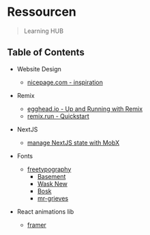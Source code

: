 # **Ressourcen**
> Learning HUB

## Table of Contents
- Website Design
  - [nicepage.com - inspiration](https://nicepage.com/de/website-design)

- Remix
  - [egghead.io - Up and Running with Remix](https://egghead.io/courses/up-and-running-with-remix-b82b6bb6)
  - [remix.run - Quickstart](https://remix.run/docs/en/v1/tutorials/blog#quickstart)

- NextJS
  - [manage NextJS state with MobX](https://dev.to/ivandotv/mobx-server-side-rendering-with-next-js-4m18)
  
  
- Fonts
  - [freetypography](freetypography.com/)
    - [Basement](https://freetypography.com/2020/05/02/free-font-basement/)
    - [Wask New](https://freetypography.com/2015/09/06/free-font-wask-new/)
    - [Bosk](https://freetypography.com/2017/10/08/free-font-bosk/)
    - [mr-grieves](https://freetypography.com/2018/09/16/free-font-mr-grieves/)

- React animations lib
  - [framer](https://github.com/framer/motion/tree/main/packages/framer-motion)
